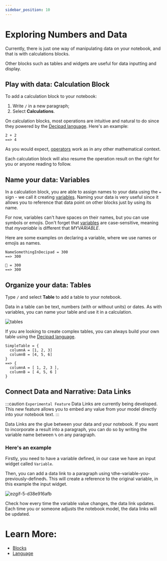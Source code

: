 ```yaml
---
sidebar_position: 10
---
```


# Exploring Numbers and Data

Currently, there is just one way of manipulating data on your notebook, and that is with calculations blocks.

Other blocks such as tables and widgets are useful for data inputting and display.

## Play with data: Calculation Block

To add a calculation block to your notebook:

1. Write `/` in a new paragraph;
2. Select **Calculations**.

On calculation blocks, most operations are intuitive and natural to do since they powered by the [Decipad language](../language). Here's an example:

```deci live
2 + 2
==> 4
```

As you would expect, [operators](../language/numbers/arithmetic-functions) work as in any other mathematical context.

Each calculation block will also resume the operation result on the right for you or anyone reading to follow.

## Name your data: Variables

In a calculation block, you are able to assign names to your data using the `=` sign - we call it creating [variables](/docs/language/variables). Naming your data is very useful since it allows you to reference that data point on other blocks just by using its name.

For now, variables can't have spaces on their names, but you can use symbols or emojis. Don't forget that [variables](/docs/language/variables) are case-sensitive, meaning that _myvariable_ is different that _MYVARIABLE_.

Here are some examples on declaring a variable, where we use names or emojis as names.

```deci live
NameSomethingInDecipad = 300
==> 300
```

```deci live
🐙 = 300
==> 300
```

## Organize your data: Tables

Type `/` and select **Table** to add a table to your notebook.

Data in a table can be text, numbers (with or without units) or dates.
As with variables, you can name your table and use it in a calculation.

![tables](https://user-images.githubusercontent.com/76447845/146926068-463a1bc4-e70d-443d-a05b-6f49dcecf310.gif)

If you are looking to create complex tables, you can always build your own table using the [Decipad language](/docs/data-organization/tables).

```deci live
SimpleTable = {
  columnA = [1, 2, 3]
  columnB = [4, 5, 6]
}
==> {
  columnA = [ 1, 2, 3 ],
  columnB = [ 4, 5, 6 ]
}
```

## Connect Data and Narrative: Data Links

:::caution `Experimental Feature`
Data Links are currently being developed. This new feature allows you to embed any value from your model directly into your notebook text.
:::

Data Links are the glue between your data and your notebook. If you want to incorporate a result into a paragraph, you can do so by writing the variable name between `%` on any paragraph.

### Here's an example

Firstly, you need to have a variable defined, in our case we have an input widget called `Variable`.

Then, you can add a data link to a paragraph using `%`the-variable-you-previously-defined`%`. This will create a reference to the original variable, in this example the input widget.

![ezgif-5-d38e916afb](https://user-images.githubusercontent.com/12210180/166690768-26c0d9a8-e08d-4666-9243-eecc8f8f095b.gif)

Check how every time the variable value changes, the data link updates. Each time you or someone adjusts the notebook model, the data links will be updated.

# Learn More:

- [Blocks](/blocks)
- [Language](/language)
